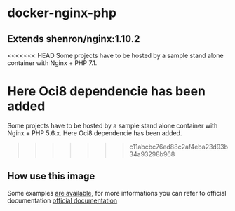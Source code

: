 # docker-nginx-php
## Extends shenron/nginx:1.10.2

<<<<<<< HEAD
Some projects have to be hosted by a sample stand alone container with Nginx + PHP 7.1.

Here Oci8 dependencie has been added
=======
Some projects have to be hosted by a sample stand alone container with Nginx + PHP 5.6.x.
Here Oci8 dependencie has been added.
>>>>>>> c11abcbc76ed88c2af4eba23d93b34a93298b968


## How use this image
Some examples [are available](https://github.com/shenron/docker-nginx/tree/master/nginx/examples), for more informations you can refer to official documentation [official documentation](https://hub.docker.com/_/nginx/) 
